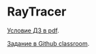 # RayTracer

[Условие ДЗ в pdf](statements/hw-04.pdf).


[Задание в Github classroom](https://classroom.github.com/a/WJZDmSaN).

